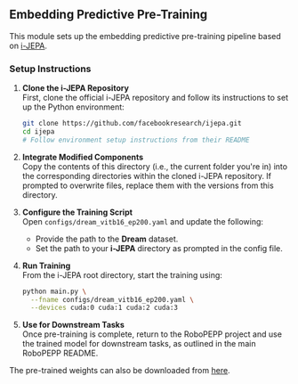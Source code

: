 ## Embedding Predictive Pre-Training

This module sets up the embedding predictive pre-training pipeline based on [i-JEPA](https://github.com/facebookresearch/ijepa).

### Setup Instructions

1. **Clone the i-JEPA Repository**  
   First, clone the official i-JEPA repository and follow its instructions to set up the Python environment:

   ```bash
   git clone https://github.com/facebookresearch/ijepa.git
   cd ijepa
   # Follow environment setup instructions from their README
   ```

2. **Integrate Modified Components**  
   Copy the contents of this directory (i.e., the current folder you're in) into the corresponding directories within the cloned i-JEPA repository.
   If prompted to overwrite files, replace them with the versions from this directory.

3. **Configure the Training Script**  
   Open `configs/dream_vitb16_ep200.yaml` and update the following:
   - Provide the path to the **Dream** dataset.
   - Set the path to your **i-JEPA** directory as prompted in the config file.

4. **Run Training**  
   From the i-JEPA root directory, start the training using:
   ```bash
   python main.py \
     --fname configs/dream_vitb16_ep200.yaml \
     --devices cuda:0 cuda:1 cuda:2 cuda:3
    ```

5. **Use for Downstream Tasks**  
    Once pre-training is complete, return to the RoboPEPP project and use the trained model for downstream tasks, as outlined in the main RoboPEPP README.

The pre-trained weights can also be downloaded from [here]().